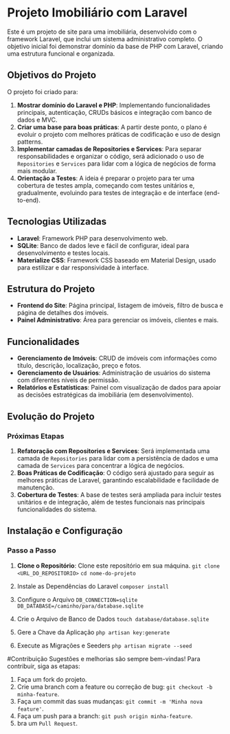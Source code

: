 # Projeto Imobiliário com Laravel

Este é um projeto de site para uma imobiliária, desenvolvido com o framework Laravel, que inclui um sistema administrativo completo. O objetivo inicial foi demonstrar domínio da base de PHP com Laravel, criando uma estrutura funcional e organizada.

## Objetivos do Projeto

O projeto foi criado para:
1. **Mostrar domínio do Laravel e PHP**: Implementando funcionalidades principais, autenticação, CRUDs básicos e integração com banco de dados e MVC.
2. **Criar uma base para boas práticas**: A partir deste ponto, o plano é evoluir o projeto com melhores práticas de codificação e uso de design patterns.
3. **Implementar camadas de Repositories e Services**: Para separar responsabilidades e organizar o código, será adicionado o uso de `Repositories` e `Services` para lidar com a lógica de negócios de forma mais modular.
4. **Orientação a Testes**: A ideia é preparar o projeto para ter uma cobertura de testes ampla, começando com testes unitários e, gradualmente, evoluindo para testes de integração e de interface (end-to-end).

## Tecnologias Utilizadas

- **Laravel**: Framework PHP para desenvolvimento web.
- **SQLite**: Banco de dados leve e fácil de configurar, ideal para desenvolvimento e testes locais.
- **Materialize CSS**: Framework CSS baseado em Material Design, usado para estilizar e dar responsividade à interface.

## Estrutura do Projeto

- **Frontend do Site**: Página principal, listagem de imóveis, filtro de busca e página de detalhes dos imóveis.
- **Painel Administrativo**: Área para gerenciar os imóveis, clientes e mais.

## Funcionalidades

- **Gerenciamento de Imóveis**: CRUD de imóveis com informações como título, descrição, localização, preço e fotos.
- **Gerenciamento de Usuários**: Administração de usuários do sistema com diferentes níveis de permissão.
- **Relatórios e Estatísticas**: Painel com visualização de dados para apoiar as decisões estratégicas da imobiliária (em desenvolvimento).

## Evolução do Projeto

### Próximas Etapas

1. **Refatoração com Repositories e Services**: Será implementada uma camada de `Repositories` para lidar com a persistência de dados e uma camada de `Services` para concentrar a lógica de negócios. 
2. **Boas Práticas de Codificação**: O código será ajustado para seguir as melhores práticas de Laravel, garantindo escalabilidade e facilidade de manutenção.
3. **Cobertura de Testes**: A base de testes será ampliada para incluir testes unitários e de integração, além de testes funcionais nas principais funcionalidades do sistema.

## Instalação e Configuração

### Passo a Passo

1. **Clone o Repositório**: Clone este repositório em sua máquina.
   `git clone <URL_DO_REPOSITORIO>`
   `cd nome-do-projeto`
   
3. Instale as Dependências do Laravel
   `composer install`

4. Configure o Arquivo
   `DB_CONNECTION=sqlite`
   `DB_DATABASE=/caminho/para/database.sqlite`

5. Crie o Arquivo de Banco de Dados
   `touch database/database.sqlite`
   
7. Gere a Chave da Aplicação
    `php artisan key:generate`

8. Execute as Migrações e Seeders
   `php artisan migrate --seed`

#Contribuição
Sugestões e melhorias são sempre bem-vindas! Para contribuir, siga as etapas:

1. Faça um fork do projeto.
2. Crie uma branch com a feature ou correção de bug: `git checkout -b minha-feature`.
3. Faça um commit das suas mudanças: `git commit -m 'Minha nova feature'`.
4. Faça um push para a branch: `git push origin minha-feature`.
5. bra um `Pull Request`.

